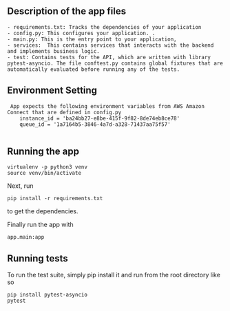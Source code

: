 ## Description of the app files

```text
- requirements.txt: Tracks the dependencies of your application 
- config.py: This configures your application. .
- main.py: This is the entry point to your application, 
- services:  This contains services that interacts with the backend and implements business logic.
- test: Contains tests for the API, which are written with library pytest-asyncio. The file conftest.py contains global fixtures that are automatically evaluated before running any of the tests.
```

## Environment Setting

```text
 App expects the following environment variables from AWS Amazon Connect that are defined in config.py
    instance_id = 'ba24bb27-e8be-415f-9f82-8de74eb8ce78'
    queue_id = '1a7164b5-3846-4a7d-a328-71437aa75f57'
   
```

## Running the app

```
virtualenv -p python3 venv
source venv/bin/activate
```

Next, run

```
pip install -r requirements.txt
```

to get the dependencies.

Finally run the app with

```
app.main:app 
```

## Running tests

To run the test suite, simply pip install it and run from the root directory like so

```commandline
pip install pytest-asyncio
pytest
```

